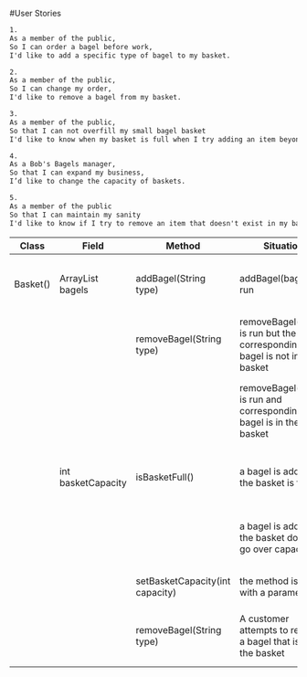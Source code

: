 #User Stories

```dtd
1.
As a member of the public,
So I can order a bagel before work,
I'd like to add a specific type of bagel to my basket.
```
```dtd
2.
As a member of the public,
So I can change my order,
I'd like to remove a bagel from my basket.
```
```dtd
3.
As a member of the public,
So that I can not overfill my small bagel basket
I'd like to know when my basket is full when I try adding an item beyond my basket capacity.
```
```dtd
4.
As a Bob's Bagels manager,
So that I can expand my business,
I’d like to change the capacity of baskets.
```
```dtd
5.
As a member of the public
So that I can maintain my sanity
I'd like to know if I try to remove an item that doesn't exist in my basket.
```

| Class    | Field                    | Method                          | Situation                                                              | Output                                                                |
|----------|--------------------------|---------------------------------|------------------------------------------------------------------------|-----------------------------------------------------------------------|
| Basket() | ArrayList<String> bagels | addBagel(String type)           | addBagel(bagel) is run                                                 | bagel is added to field within basket class. method returns true      |
|          |                          | removeBagel(String type)        | removeBagel(bagel) is run but the corresponding bagel is not in basket | no bagels are removed and the method returns false                    |
|          |                          |                                 | removeBagel(bagel) is run and corresponding bagel is in the basket     | a single bagel is removed from the basket and the method returns true |
|          | int basketCapacity       | isBasketFull()                  | a bagel is added but the basket is full                                | the method returns true and no bagel is added to basket               |
|          |                          |                                 | a bagel is added but the basket does not go over capacity              | the method returns false and a bagel is added to basket               |
|          |                          | setBasketCapacity(int capacity) | the method is called with a parameter 10                               | the basketCapacity is set to 10                                       |
|          |                          | removeBagel(String type)        | A customer attempts to remove a bagel that is not in the basket        | A message notifying the customer is sent to System.out                |
